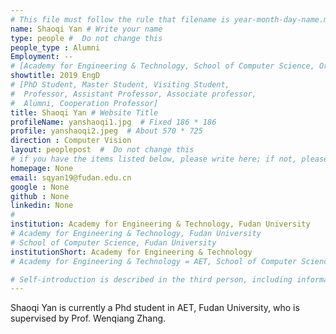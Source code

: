 ```yaml
---
# This file must follow the rule that filename is year-month-day-name.md .
name: Shaoqi Yan # Write your name
type: people #  Do not change this
people_type : Alumni
Employment: --
# [Academy for Engineering & Technology, School of Computer Science, Organizer]
showtitle: 2019 EngD
# [PhD Student, Master Student, Visiting Student,
#  Professor, Assistant Professor, Associate professor,
#  Alumni, Cooperation Professor]
title: Shaoqi Yan # Website Title
profileName: yanshaoqi1.jpg  # Fixed 186 * 186
profile: yanshaoqi2.jpeg  # About 570 * 725
direction : Computer Vision
layout: peoplepost  #  Do not change this
# if you have the items listed below, please write here; if not, please write None.
homepage: None
email: sqyan19@fudan.edu.cn
google : None
github : None
linkedin: None
# 
institution: Academy for Engineering & Technology, Fudan University
# Academy for Engineering & Technology, Fudan University
# School of Computer Science, Fudan University
institutionShort: Academy for Engineering & Technology
# Academy for Engineering & Technology = AET, School of Computer Science = SCS

# Self-introduction is described in the third person, including information such as educational experience
---
```


Shaoqi Yan is currently a Phd student in AET, Fudan University, who is supervised by Prof. Wenqiang Zhang.